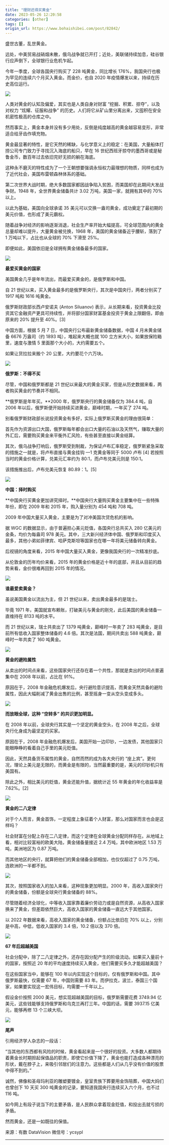 ```yaml
---
title: "理财还得买黄金"
date: 2023-05-26 12:20:58
categories: [other]
tags: []
origin_url: https://www.bohaishibei.com/post/82842/
---
```

[](https://smms.app/image/mKZE7Vb5tI4ATX9)

盛世古董，乱世黄金。

远处，中美贸易战硝烟未散，俄乌战争就已开打；近处，美联储持续加息，硅谷银行应声倒下，全球银行业危机乍起。

今年一季度，全球各国央行购买了 228 吨黄金，同比增长 176%，我国央行也极为罕见的连续六个月买入黄金。而金价，也自 2020 年疫情爆发以来，持续在历史高位运行。

![](https://note-2019-images.oss-cn-hangzhou.aliyuncs.com/b1a0fbb6.jpe)

人类对黄金的认知及偏爱，其实也是人类自身对财富 “挖掘、积累、掠夺”，以及对权力 “炫耀、征服和战争” 的历史。人们将它从矿山里分离出来，又囤积在安全机密性极高的仓库之中。

然而事实上，黄金本身并没有多少用处，反倒是纯度越高的黄金越容易变形，非常适合给牙齿作填充物。

黄金最显著的特性，是它天然的稀缺，与化学意义上的稳定：在美国，大量船体打捞公司专门致力于寻找沉入海底的船只，早在 16 世纪西班牙掠夺的墨西哥或是秘鲁金币，数百年过去依旧完好无损的躺在海底。

这种永不磨灭的特性成为了一个王朝想要强调永恒权力最理想的物质，同样也成为了近代社会，美国布雷顿森林体系的基础。

第二次世界大战时期，绝大多数国家都因战争陷入贫困，而美国却在此期间大发战争财。1948 年，全世界黄金储备共计 3.02 万吨，美国一家，就拥有其中的 70% 以上。

以此为基础，美国向全球承诺 35 美元可以交换一盎司黄金，成功奠定了最初期的美元价值，也形成了美元霸权。

随着战争对经济的影响逐渐消退，社会生产率开始大幅提高，可全球范围内的黄金总量却难以提升，大量黄金被兑换，1968 年，美国的黄金储备近乎腰斩，落到了 1 万吨以下，占比也从全球的 70% 下滑至 25%。

即便如此，美国依旧是全球拥有黄金储备最多的国家。

![](https://note-2019-images.oss-cn-hangzhou.aliyuncs.com/6f445e87.jpe)

**最爱买黄金的国家**

美国黄金几乎是年年流出，而最爱买黄金的，是俄罗斯和中国。

自 21 世纪以来，买入黄金最多的是俄罗斯央行，其次是中国央行，两者分别买了 1917 吨和 1616 吨黄金。

俄罗斯财政部长西卢安诺夫 (Anton Siluanov) 表示，从长期来看，投资黄金比投资其它金融资产更具可持续性，并将部分国家财富基金投资于黄金上限翻倍，即由原来的 20% 提升至 40%。\[3\]

中国方面，根据 5 月 7 日，中国央行公布最新黄金储备数据，中国 4 月未黄金储备 6676 万盎司（约 1893 吨），堆起来大概也就 100 立方米大小，如果放保险箱里，速度与激情 5 里面那个大小的，大约需要五个。

如果让货拉拉来搬个 20 公里，大约要花个六万块。

![](https://note-2019-images.oss-cn-hangzhou.aliyuncs.com/f8a90586.jpe)

**俄罗斯：不得不买**

尽管，中国和俄罗斯都是 21 世纪以来最大的黄金买家，但是从历史数据来看，两者购买黄金的节奏并不相同。

**俄罗斯是年年买。**2000 年，俄罗斯央行的黄金储备仅为 384.4 吨，自 2006 年以后，俄罗斯便开始持续买进黄金，巅峰时期，一年买了 274 吨。

别看俄罗斯财政部长说投资黄金有多好，实际上俄罗斯买黄金的理由很简单：

首先作为资源出口大国，俄罗斯每年都会出口大量的石油以及天然气，赚取大量的外汇后，需要购买黄金来平衡外汇风险，有些甚至直接以黄金结算。

其次，俄乌战争打响后，俄罗斯受到制裁，为保证卢布汇率稳定，俄罗斯紧急采取的措施之一就是，将卢布直接与黄金挂钩 —1 克黄金等同于 5000 卢布 \[4\] 若按照当时的黄金价格计算，兑美元汇率约为 80:1，而卢布兑美元则是 150:1。

该措施推出后，卢布兑美元恢复 80.89：1。\[5\]

![](https://note-2019-images.oss-cn-hangzhou.aliyuncs.com/1395db7b.jpe)

**中国：择时购买**

**中国央行买黄金更加讲究择时。**中国央行大量购买黄金主要集中在一些特殊年份，即在 2009 年和 2015 年，购入量分别为 454 吨和 708 吨。

2009 年中国大量买入黄金，主要是为了对冲美国次贷危机的影响。

据 WGC 的数据显示，由于普遍担心美元贬值，各国央行总共买入 280 亿美元的金条，均价为每盎司 978 美元。其中，三大新兴经济体中国、俄罗斯和印度买入最多，其他小弟如菲律宾、哈萨克斯坦等国家也在哪一年将美元储备转向黄金。

后视镜的角度来看，2015 年中国大量买入黄金，更像我国央行的一次精准抄底。

从伦敦金的历年均价来看，2015 年的黄金价格是近十年的底部，并且从目前的趋势来看，金价很难再回到 2015 年的情况。

![](https://note-2019-images.oss-cn-hangzhou.aliyuncs.com/b7805480.jpe)

**谁最爱卖黄金？**

虽说美国黄金以流出为主，但 21 世纪以来，卖出黄金最多的是瑞士。

毕竟 1971 年，美国就宣布赖账，打破美元与黄金的刚兑，此后美国的黄金储备一直维持在 8133 吨的水平。

而 21 世纪以来，瑞士共卖出了 1379 吨黄金，巅峰时一年卖了 283 吨黄金，是目前所有低收入国家整体储备的 4.6 倍。其次是法国，期间共卖出 588 吨黄金，巅峰时一年共卖了 160 吨黄金。

![](https://note-2019-images.oss-cn-hangzhou.aliyuncs.com/43c44855.jpe)

**黄金的避险属性**

从卖出的时间点来看，这些国家央行还存在着一个共性，那就是卖出的时间点普遍集中在 2008 年以前，占比在 91%。

原因在于，2008 年金融危机爆发后，央行避险意识提高，而黄金天然具备的避险属性，因此大幅削减了黄金出售的比例，甚至摇身一变从空头变成多头。

![](https://note-2019-images.oss-cn-hangzhou.aliyuncs.com/3659aa7b.jpe)

**而放眼全球，这种 “空转多” 的共识更加明显。**

在 2008 年以前，全球央行其实是一个坚定的黄金空头，在 2008 年之后，全球央行化身成为最坚定的买家。

原因在于，2008 年金融危机爆发后，美国开始一边印钞，一边发债，其他国家只能眼睁睁的看着自己手里的美元贬值。

因此，天然具备货币属性的黄金，自然而然的成为各大央行的 “座上宾”。更何况，理论上美元是无限的，而黄金是有限的，当然最重要的是，美元的印钞机只有美国有。

除此之外，相比美元的贬值，黄金还能升值，据统计近 55 年黄金的年化收益率是 7.62%。\[2\]

![](https://note-2019-images.oss-cn-hangzhou.aliyuncs.com/8e39e2da.jpe)

**黄金的二八定律**

对于个人而言，黄金首饰，一定程度上象征着个人财富，那么对国家而言也会是这样吗？

社会财富在分配上存在二八定律，而这个定律在全球黄金分配同样存在。从地域上看，相对比较富裕的欧美大陆，黄金储备量接近 2.4 万吨，其中欧洲地区 1.53 万吨，美洲地区为 0.87 万吨。

而其他地区的央行，就算把他们的黄金储备全部相加，也仅仅超过了 0.75 万吨，连欧洲的一半都不到。

![](https://note-2019-images.oss-cn-hangzhou.aliyuncs.com/6cc42ded.jpe)

其次，按照国家收入的加入来看，这种现象更加明显。2000 年，高收入国家央行的黄金储备，份额是全球央行黄金储备的 88%。

尽管随着经济全球化，中等收入国家靠着廉价劳动力或是自然资源，从高收入国家换来了黄金，但差距依然巨大，高收入国家的黄金储备一直远大于其他国家。

以 2022 年数据来看，高收入国家的黄金储备，份额占比依旧在 70% 以上，分别是中高，中低，低收入国家的 3.4 倍，10.2 倍以及 370 倍。

![](https://note-2019-images.oss-cn-hangzhou.aliyuncs.com/cf11ac9a.jpe)

**67 年后超越美国**

社会分配中，除了二八定律之外，还存在因分配产生的阶级流动。如果买入量前十的国家，按照近 20 年的平均速度持续买入黄金，他们需要买多久才能超越美国？

在这些国家当中，能够在 100 年以内实现这个目标的，仅有俄罗斯和中国。其中俄罗斯最快，仅需要 67 年，中国则需要 83 年。而伊拉克，波兰，泰国三个国家，如果要实现这一宏伟目标，均需要一千年以上。

假设金价按照 2000 美元，想实现超越美国的目标，俄罗斯需要花费 3749.94 亿美元，这些钱能够支持俄罗斯和乌克兰再打三年。中国的话，需要 3937.15 亿美元，能够再修 13 个三峡大坝。

![](https://note-2019-images.oss-cn-hangzhou.aliyuncs.com/601e3e22.jpe)

**尾声**

引用经济学人杂志的一段话：

“当其他的东西都有风险的时候，黄金看起来是一个很好的投资。大多数人都期待着黄金长时期担起保值品的职责，即使它价值下降了，黄金也能打造成各种漂亮的形状，戴在脖子上，来吸引邻居们的注意力。这些都是人们从几乎没有价值的股票中得不到的。”

诚然，佛像和圣母玛利亚的雕塑要镀金，皇室贵族下葬要用金饰陪葬，中国大妈们也曾创下 10 天买 300 吨黄金的记录，要知道我国央行连续买入六个月，也不过 116 吨。

如今网上有段子说当下的主要矛盾，是人民群众拿着现金贬值，和投出去就亏损的矛盾。

然而黄金，还是一如既往的保值。

来源：有数 DataVision 微信号：ycsypl

* * *
    